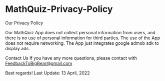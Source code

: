 # MathQuiz-Privacy-Policy

Our Privacy Policy

Our MathQuiz App does not collect personal information from users, and there is no use of personal information for third parties. The use of the App does not require networking. The App just integrates google admob sdk to display ads.

Contact Us
If you have any more questions, please contact with FeedbackToBigBear@gmail.com

Best regards!
Last Update: 13 April, 2022
